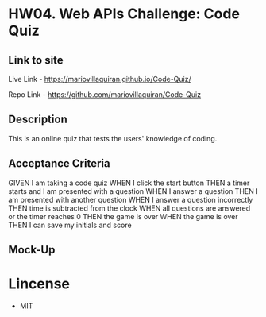 # HW04. Web APIs Challenge: Code Quiz

## Link to site

Live Link - https://mariovillaquiran.github.io/Code-Quiz/ 

Repo Link - https://github.com/mariovillaquiran/Code-Quiz

## Description

This is an online quiz that tests the users' knowledge of coding. 

## Acceptance Criteria

GIVEN I am taking a code quiz
WHEN I click the start button
THEN a timer starts and I am presented with a question
WHEN I answer a question
THEN I am presented with another question
WHEN I answer a question incorrectly
THEN time is subtracted from the clock
WHEN all questions are answered or the timer reaches 0
THEN the game is over
WHEN the game is over
THEN I can save my initials and score


## Mock-Up


# Lincense

- MIT
